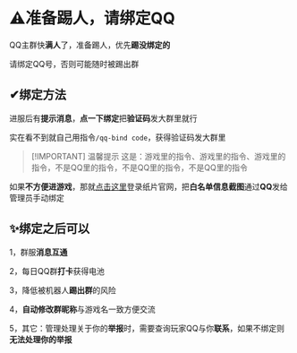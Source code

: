 
# ⚠准备踢人，请绑定QQ

QQ主群快**满人**了，准备踢人，优先**踢没绑定的**

请绑定QQ号，否则可能随时被踢出群

## ✔绑定方法

进服后有**提示消息**，**点一下绑定**把**验证码**发大群里就行

实在看不到就自己用指令`/qq-bind code`，获得验证码发大群里

> [!IMPORTANT] 温馨提示
> 这是：游戏里的指令、游戏里的指令、游戏里的指令，不是QQ里的指令，不是QQ里的指令，不是QQ里的指令

如果**不方便进游戏**，那就[点击这里](https://paper-card.cn/)登录纸片官网，把**白名单信息截图**通过**QQ**发给管理员手动绑定

## ✨绑定之后可以

1，群服**消息互通**

2，每日QQ群**打卡**获得电池

3，降低被机器人**踢出群**的风险

4，**自动修改群昵称**与游戏名一致方便交流

5，其它：管理处理关于你的**举报**时，需要查询玩家QQ与你**联系**，如果不绑定则**无法处理你的举报**